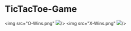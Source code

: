 # TicTacToe-Game
<img src="O-Wins.png"  <img src="O-Wins"/>/>
<img src="X-Wins.png" <img src="X-Wins"/>/>
